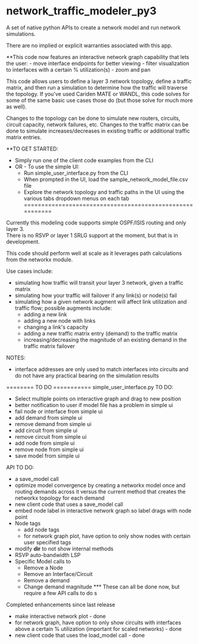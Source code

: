 # network_traffic_modeler_py3

A set of native python APIs to create a network model and run
network simulations.       

There are no implied or explicit warranties associated with this app.

**This code now features an interactive network graph capability that lets the
user:
    - move interface endpoints for better viewing
    - filter visualization to interfaces with a certain % utilization(s)
    - zoom and pan 

This code allows users to define a layer 3 network topology, define a traffic
matrix, and then run a simulation to determine how the traffic will traverse
the topology.  If you've used Cariden MATE or WANDL, this code solves for
some of the same basic use cases those do (but those solve for much
more as well).

Changes to the topology can be done to simulate new routers, circuits,
circuit capacity, network failures, etc.
Changes to the traffic matrix can be done to simulate increases/decreases
in existing traffic or additional traffic matrix entries.

**TO GET STARTED:
- Simply run one of the client code examples from the CLI
- OR - To use the simple UI:
    - Run simple_user_interface.py from the CLI
    - When prompted in the UI, load the sample_network_model_file.csv file
    - Explore the network topology and traffic paths in the UI using the various tabs 
      dropdown menus on each tab
=========================================================

Currently this modeling code supports simple OSPF/ISIS routing and only layer 3.  
There is no RSVP or layer 1 SRLG support at the moment, but that is in development.

This code should perform well at scale as it leverages path calculations 
from the networkx module.

Use cases include:
  - simulating how traffic will transit your layer 3 network, given a
  traffic matrix
  - simulating how your traffic will failover if any link(s) or node(s) fail
  - simulating how a given network augment will affect link utilization
  and traffic flow; possible augments include: 
    - adding a new link
    - adding a new node with links
    - changing a link's capacity
    - adding a new traffic matrix entry (demand) to the traffic matrix
    - increasing/decreasing the magnitude of an existing demand in the 
      traffic matrix failover       

NOTES:
- interface addresses are only used to match interfaces into circuits and do
  not have any practical bearing on the simulation results


======== TO DO ===========
simple_user_interface.py TO DO:
- Select multiple points on interactive graph and drag to new position
- better notification to user if model file has a problem in simple ui
- fail node or interface from simple ui
- add demand from simple ui
- remove demand from simple ui
- add circuit from simple ui
- remove circuit from simple ui
- add node from simple ui
- remove node from simple ui
- save model from simple ui

API TO DO:
- a save_model call
- optimize model convergence by creating a networkx model once and routing
  demands across it versus the current method that creates the networkx topology
  for each demand
- new client code that uses a save_model call
- embed node label in interactive network graph so label drags with node point
- Node tags
    - add node tags
    - for network graph plot, have option to only show nodes with 
      certain user specified tags
- modify __dir__ to not show internal methods
- RSVP auto-bandwidth LSP
- Specific Model calls to
    - Remove a Node
    - Remove an Interface/Circuit
    - Remove a demand
    - Change demand magnitude
    *** These can all be done now, but require a few API calls to do s


Completed enhancements since last release
- make interactive network plot - done
- for network graph, have option to only show circuits with interfaces above a 
  certain % utilization (important for scaled networks) - done
- new client code that uses the load_model call - done

